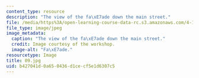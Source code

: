 ```yaml
---
content_type: resource
description: "The view of the fa\xE7ade down the main street."
file: /media/https%3A/open-learning-course-data-rc.s3.amazonaws.com/4-170-ecuador-workshop-fall-2006/b427041d0a650436d1cecf5e1d6307c5_09.jpg
file_type: image/jpeg
image_metadata:
  caption: "The view of the fa\xE7ade down the main street."
  credit: Image courtesy of the workshop.
  image-alt: "Fa\xE7ade."
resourcetype: Image
title: 09.jpg
uid: b427041d-0a65-0436-d1ce-cf5e1d6307c5
---
```

